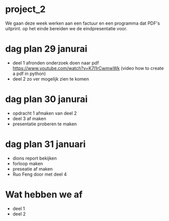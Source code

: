 # project_2
We gaan deze week werken aan een factuur en een programma dat PDF's uitprint. op het einde bereiden we de eindpresentatie voor.

# dag plan 29 janurai
- deel 1 afronden onderzoek doen naar pdf
  https://www.youtube.com/watch?v=K7l1rCwmwWk (video how to create a pdf in python)
- deel 2 zo ver mogelijk zien te komen
# dag plan 30 janurai
- opdracht 1 afmaken van deel 2
- deel 3 af maken
- presentatie proberen te maken

# dag plan 31 januari
- dions report bekijken
-  forloop maken
-  preseatie af maken
-  Ruo Feng door met deel 4

# Wat hebben we af
- deel 1
- deel 2
